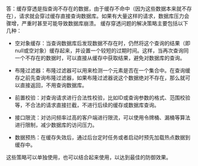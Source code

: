 答：缓存穿透是指查询不存在的数据，由于缓存不命中（因为这些数据本来就不存在），请求就会穿过缓存直接查询数据库。如果有大量这样的请求，数据库压力会骤增，严重时甚至可能导致数据库崩溃。
缓存穿透问题的解决策略主要包括以下几种：

- 空对象缓存：当查询数据库后发现数据不存在时，仍然将这个查询的结果（即null或空对象）缓存起来，并设置一个较短的过期时间。这样，当再次查询同一个不存在的数据时，可以直接从缓存中获取结果，避免对数据库的查询。

- 布隆过滤器：布隆过滤器可以用来检测一个元素是否在一个集合中。在查询缓存之前先查询布隆过滤器，如果布隆过滤器说这个数据绝对不存在，那么就可以直接返回，不用查询数据库。

- 前置校验：对查询请求进行合法性校验，比如ID或查询参数的格式、范围校验等，不合法的请求直接拦截，不进行后续的缓存或数据库查询。

- 接口限流：对访问频率过高的客户端进行限流，可以使用令牌桶、漏桶等算法进行限制，减少数据库的访问压力。

- 数据预热：在缓存失效后，通过后台定时任务或者启动时预先加载热点数据到缓存中。

这些策略可以单独使用，也可以结合起来使用，以达到最佳的防御效果。
